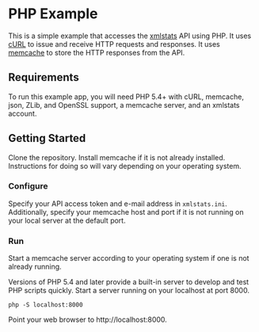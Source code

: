 PHP Example
===========

This is a simple example that accesses the
[xmlstats](https://erikberg.com/api) API using PHP. It uses
[cURL](https://curl.haxx.se) to issue and receive HTTP requests and
responses. It uses [memcache](http://memcached.org) to store the HTTP
responses from the API.

Requirements
------------
To run this example app, you will need PHP 5.4+ with cURL, memcache, json, ZLib, and OpenSSL support, 
a memcache server, and an xmlstats account.

Getting Started
---------------
Clone the repository. Install memcache if it is not already installed. Instructions for doing so
will vary depending on your operating system.

### Configure
Specify your API access token and e-mail address in `xmlstats.ini`. Additionally, specify
your memcache host and port if it is not running on your local server at the default port.

### Run
Start a memcache server according to your operating system if one is not already running.

Versions of PHP 5.4 and later provide a built-in server to develop and test PHP scripts quickly. Start
a server running on your localhost at port 8000.
```
php -S localhost:8000
```

Point your web browser to http://localhost:8000.

